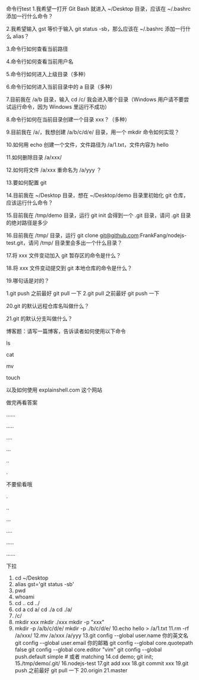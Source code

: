 命令行test
1.我希望一打开 Git Bash 就进入 ~/Desktop 目录，应该在 ~/.bashrc 添加一行什么命令？

2.我希望输入 gst 等价于输入 git status -sb，那么应该在 ~/.bashrc 添加一行什么 alias？

3.命令行如何查看当前路径

4.命令行如何查看当前用户名

5.命令行如何进入上级目录（多种）

6.命令行如何进入当前目录中的 a 目录（多种）

7.目前我在 /a/b 目录，输入 cd /c/ 我会进入哪个目录（Windows 用户请不要尝试运行命令，因为 Windows 里运行不成功）

8.命令行如何在当前目录创建一个目录 xxx？（多种）

9.目前我在 /a/，我想创建 /a/b/c/d/e/ 目录，用一个 mkdir 命令如何实现？

10.如何用 echo 创建一个文件，文件路径为 /a/1.txt，文件内容为 hello

11.如何删除目录 /a/xxx/

12.如何将文件 /a/xxx 重命名为 /a/yyy ？

13.要如何配置 git

14.目前我在 ~/Desktop 目录，想在 ~/Desktop/demo 目录里初始化 git 仓库，应该运行什么命令？

15.目前我在 /tmp/demo 目录，运行 git init 会得到一个 .git 目录，请问 .git 目录的绝对路径是多少

16.目前我在 /tmp/ 目录，运行 git clone git@github.com:FrankFang/nodejs-test.git，请问 /tmp/ 目录里会多出一个什么目录？

17.将 xxx 文件变动加入 git 暂存区的命令是什么？

18.将 xxx 文件变动提交到 git 本地仓库的命令是什么？

19.哪句话是对的？

1.git push 之前最好 git pull 一下  2.git pull 之前最好 git push 一下

20.git 的默认远程仓库名叫做什么？

21.git 的默认分支叫做什么？


博客题：请写一篇博客，告诉读者如何使用以下命令

ls

cat

mv

touch

以及如何使用 explainshell.com 这个网站

做完再看答案

......

.....

....

...

..

.

不要偷看哦

.

..

...

....

.....

......

下拉







1. cd ~/Desktop
2. alias gst='git status -sb'
3. pwd
4. whoami
5. cd .. cd ../
6. cd a
   cd a/
	 cd ./a
	 cd ./a/
7. /c/
8. mkdir xxx
   mkdir ./xxx
	 mkdir -p "xxx"
9. mkdir -p /a/b/c/d/e/ 
   mkdir -p ./b/c/d/e/
10.echo hello > /a/1.txt
11.rm -rf /a/xxx/
12.mv /a/xxx /a/yyy
13.git config --global user.name 你的英文名
   git config --global user.email 你的邮箱
   git config --global core.quotepath false
   git config --global core.editor "vim"
   git config --global push.default simple # 或者 matching
14.cd demo; git init;
15./tmp/demo/.git/
16.nodejs-test
17.git add xxx
18.git commit xxx
19.git push 之前最好 git pull 一下
20.origin
21.master

